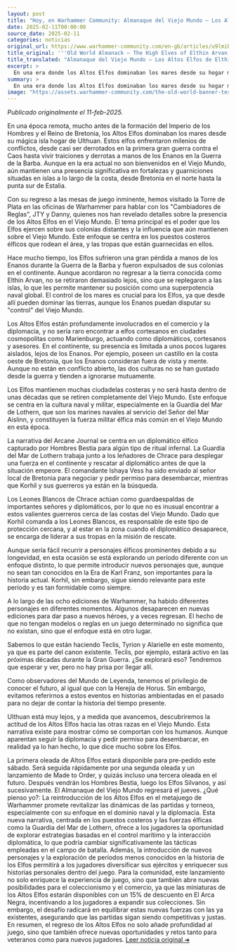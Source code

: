 ```yaml
---
layout: post
title: "Hoy, en Warhammer Community: Almanaque del Viejo Mundo – Los Altos Elfos de Elthin Arvan - Comunidad Warhammer"
date: 2025-02-11T00:00:00
source_date: 2025-02-11
categories: noticias
original_url: https://www.warhammer-community.com/en-gb/articles/u9lmibri/old-world-almanack-the-high-elves-of-elthin-arvan/
title_original: '''Old World Almanack – The High Elves of Elthin Arvan - Warhammer Community'''
title_translated: "Almanaque del Viejo Mundo – Los Altos Elfos de Elthin Arvan - Comunidad Warhammer"
excerpt: >
  En una era donde los Altos Elfos dominaban los mares desde su hogar mágico en Ulthuan, su influencia en el Viejo Mundo sigue siendo palpable. Aunque ya no son bienvenidos en el continente, mantienen su poderío naval desde fortalezas costeras. El nuevo Arcane Journal explora su presencia y la influencia que ejercen sobre las colonias lejanas. Con el regreso de los Altos Elfos a las mesas de juego, nos sumergimos en sus intrincadas relaciones diplomáticas y su cultura militar, destacando la Guardia del Mar de Lothern y su misión de rescate de un diplomático capturado por hombres bestia. ¡Descubre cómo estos majestuosos elfos continúan moldeando el destino del Viejo Mundo!
summary: >
  En una era donde los Altos Elfos dominaban los mares desde su hogar mágico en Ulthuan, su influencia en el Viejo Mundo sigue siendo palpable. Aunque ya no son bienvenidos en el continente, mantienen su poderío naval desde fortalezas costeras. El nuevo Arcane Journal explora su presencia y la influencia que ejercen sobre las colonias lejanas. Con el regreso de los Altos Elfos a las mesas de juego, nos sumergimos en sus intrincadas relaciones diplomáticas y su cultura militar, destacando la Guardia del Mar de Lothern y su misión de rescate de un diplomático capturado por hombres bestia. ¡Descubre cómo estos majestuosos elfos continúan moldeando el destino del Viejo Mundo!
image: "https://assets.warhammer-community.com/the-old-world-banner-test.jpg"
---
```


*Publicado originalmente el 11-feb-2025.*

En una época remota, mucho antes de la formación del Imperio de los Hombres y el Reino de Bretonia, los Altos Elfos dominaban los mares desde su mágica isla hogar de Ulthuan. Estos elfos enfrentaron milenios de conflictos, desde casi ser derrotados en la primera gran guerra contra el Caos hasta vivir traiciones y derrotas a manos de los Enanos en la Guerra de la Barba. Aunque en la era actual no son bienvenidos en el Viejo Mundo, aún mantienen una presencia significativa en fortalezas y guarniciones situadas en islas a lo largo de la costa, desde Bretonia en el norte hasta la punta sur de Estalia.

Con su regreso a las mesas de juego inminente, hemos visitado la Torre de Plata en las oficinas de Warhammer para hablar con los "Cambiadores de Reglas", JTY y Danny, quienes nos han revelado detalles sobre la presencia de los Altos Elfos en el Viejo Mundo. El tema principal es el poder que los Elfos ejercen sobre sus colonias distantes y la influencia que aún mantienen sobre el Viejo Mundo. Este enfoque se centra en los puestos costeros élficos que rodean el área, y las tropas que están guarnecidas en ellos.

Hace mucho tiempo, los Elfos sufrieron una gran pérdida a manos de los Enanos durante la Guerra de la Barba y fueron expulsados de sus colonias en el continente. Aunque acordaron no regresar a la tierra conocida como Elthin Arvan, no se retiraron demasiado lejos, sino que se replegaron a las islas, lo que les permite mantener su posición como una superpotencia naval global. El control de los mares es crucial para los Elfos, ya que desde allí pueden dominar las tierras, aunque los Enanos puedan disputar su "control" del Viejo Mundo.

Los Altos Elfos están profundamente involucrados en el comercio y la diplomacia, y no sería raro encontrar a elfos cortesanos en ciudades cosmopolitas como Marienburgo, actuando como diplomáticos, cortesanos y asesores. En el continente, su presencia es limitada a unos pocos lugares aislados, lejos de los Enanos. Por ejemplo, poseen un castillo en la costa oeste de Bretonia, que los Enanos consideran fuera de vista y mente. Aunque no están en conflicto abierto, las dos culturas no se han gustado desde la guerra y tienden a ignorarse mutuamente.

Los Elfos mantienen muchas ciudadelas costeras y no será hasta dentro de unas décadas que se retiren completamente del Viejo Mundo. Este enfoque se centra en la cultura naval y militar, especialmente en la Guardia del Mar de Lothern, que son los marines navales al servicio del Señor del Mar Aislinn, y constituyen la fuerza militar élfica más común en el Viejo Mundo en esta época.

La narrativa del Arcane Journal se centra en un diplomático élfico capturado por Hombres Bestia para algún tipo de ritual infernal. La Guardia del Mar de Lothern trabaja junto a los leñadores de Chrace para desplegar una fuerza en el continente y rescatar al diplomático antes de que la situación empeore. El comandante Ishaya Vess ha sido enviado al señor local de Bretonia para negociar y pedir permiso para desembarcar, mientras que Korhil y sus guerreros ya están en la búsqueda.

Los Leones Blancos de Chrace actúan como guardaespaldas de importantes señores y diplomáticos, por lo que no es inusual encontrar a estos valientes guerreros cerca de las costas del Viejo Mundo. Dado que Korhil comanda a los Leones Blancos, es responsable de este tipo de protección cercana, y al estar en la zona cuando el diplomático desaparece, se encarga de liderar a sus tropas en la misión de rescate.

Aunque sería fácil recurrir a personajes élficos prominentes debido a su longevidad, en esta ocasión se está explorando un período diferente con un enfoque distinto, lo que permite introducir nuevos personajes que, aunque no sean tan conocidos en la Era de Karl Franz, son importantes para la historia actual. Korhil, sin embargo, sigue siendo relevante para este período y es tan formidable como siempre.

A lo largo de las ocho ediciones de Warhammer, ha habido diferentes personajes en diferentes momentos. Algunos desaparecen en nuevas ediciones para dar paso a nuevos héroes, y a veces regresan. El hecho de que no tengan modelos o reglas en un juego determinado no significa que no existan, sino que el enfoque está en otro lugar.

Sabemos lo que están haciendo Teclis, Tyrion y Alarielle en este momento, ya que es parte del canon existente. Teclis, por ejemplo, estará activo en las próximas décadas durante la Gran Guerra. ¿Se explorará eso? Tendremos que esperar y ver, pero no hay prisa por llegar allí.

Como observadores del Mundo de Leyenda, tenemos el privilegio de conocer el futuro, al igual que con la Herejía de Horus. Sin embargo, evitamos referirnos a estos eventos en historias ambientadas en el pasado para no dejar de contar la historia del tiempo presente.

Ulthuan está muy lejos, y a medida que avancemos, descubriremos la actitud de los Altos Elfos hacia las otras razas en el Viejo Mundo. Esta narrativa existe para mostrar cómo se comportan con los humanos. Aunque aparentan seguir la diplomacia y pedir permiso para desembarcar, en realidad ya lo han hecho, lo que dice mucho sobre los Elfos.

La primera oleada de Altos Elfos estará disponible para pre-pedido este sábado. Será seguida rápidamente por una segunda oleada y un lanzamiento de Made to Order, y quizás incluso una tercera oleada en el futuro. Después vendrán los Hombres Bestia, luego los Elfos Silvanos, y así sucesivamente. El Almanaque del Viejo Mundo regresará el jueves.
¿Qué pienso yo?: La reintroducción de los Altos Elfos en el metajuego de Warhammer promete revitalizar las dinámicas de las partidas y torneos, especialmente con su enfoque en el dominio naval y la diplomacia. Esta nueva narrativa, centrada en los puestos costeros y las fuerzas élficas como la Guardia del Mar de Lothern, ofrece a los jugadores la oportunidad de explorar estrategias basadas en el control marítimo y la interacción diplomática, lo que podría cambiar significativamente las tácticas empleadas en el campo de batalla. Además, la introducción de nuevos personajes y la exploración de períodos menos conocidos en la historia de los Elfos permitirá a los jugadores diversificar sus ejércitos y enriquecer sus historias personales dentro del juego. Para la comunidad, este lanzamiento no solo enriquece la experiencia de juego, sino que también abre nuevas posibilidades para el coleccionismo y el comercio, ya que las miniaturas de los Altos Elfos estarán disponibles con un 15% de descuento en El Arca Negra, incentivando a los jugadores a expandir sus colecciones. Sin embargo, el desafío radicará en equilibrar estas nuevas fuerzas con las ya existentes, asegurando que las partidas sigan siendo competitivas y justas. En resumen, el regreso de los Altos Elfos no solo añade profundidad al juego, sino que también ofrece nuevas oportunidades y retos tanto para veteranos como para nuevos jugadores.
[Leer noticia original ➜](https://www.warhammer-community.com/en-gb/articles/u9lmibri/old-world-almanack-the-high-elves-of-elthin-arvan/)
